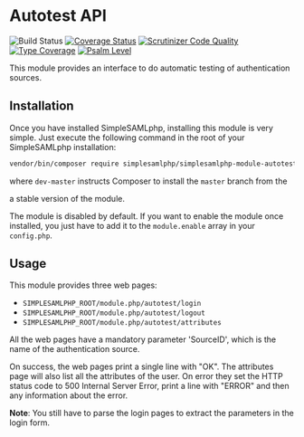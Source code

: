 # Autotest API 

![Build Status](https://github.com/simplesamlphp/simplesamlphp-module-autotest/workflows/CI/badge.svg?branch=master)
[![Coverage Status](https://codecov.io/gh/simplesamlphp/simplesamlphp-module-autotest/branch/master/graph/badge.svg)](https://codecov.io/gh/simplesamlphp/simplesamlphp-module-autotest)
[![Scrutinizer Code Quality](https://scrutinizer-ci.com/g/simplesamlphp/simplesamlphp-module-autotest/badges/quality-score.png?b=master)](https://scrutinizer-ci.com/g/simplesamlphp/simplesamlphp-module-autotest/?branch=master)
[![Type Coverage](https://shepherd.dev/github/simplesamlphp/simplesamlphp-module-autotest/coverage.svg)](https://shepherd.dev/github/simplesamlphp/simplesamlphp-module-autotest)
[![Psalm Level](https://shepherd.dev/github/simplesamlphp/simplesamlphp-module-autotest/level.svg)](https://shepherd.dev/github/simplesamlphp/simplesamlphp-module-autotest)

This module provides an interface to do automatic testing of
authentication sources.

## Installation

Once you have installed SimpleSAMLphp, installing this module is very simple.
Just execute the following command in the root of your SimpleSAMLphp
installation:

```bash
vendor/bin/composer require simplesamlphp/simplesamlphp-module-autotest:dev-master
```

where `dev-master` instructs Composer to install the `master` branch from the

a stable version of the module.

[releases]: https://github.com/simplesamlphp/simplesamlphp-module-autotest/releases

The module is disabled by default. If you want to enable the module once installed,
you just have to add it to the `module.enable` array in your `config.php`.

## Usage

This module provides three web pages:

- `SIMPLESAMLPHP_ROOT/module.php/autotest/login`
- `SIMPLESAMLPHP_ROOT/module.php/autotest/logout`
- `SIMPLESAMLPHP_ROOT/module.php/autotest/attributes`

All the web pages have a mandatory parameter 'SourceID', which is the name of
the authentication source.

On success, the web pages print a single line with "OK". The attributes page
will also list all the attributes of the user. On error they set the HTTP
status code to 500 Internal Server Error, print a line with "ERROR" and then
any information about the error.

**Note**: You still have to parse the login pages to extract the
          parameters in the login form.
